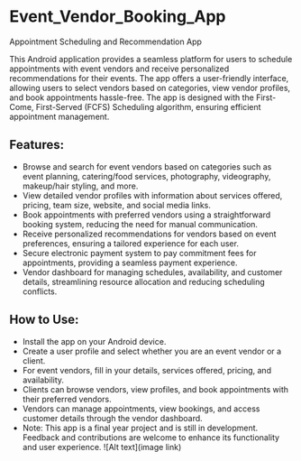 # Event_Vendor_Booking_App
Appointment Scheduling and Recommendation App

This Android application provides a seamless platform for users to schedule appointments with event vendors and receive personalized recommendations for their events. The app offers a user-friendly interface, allowing users to select vendors based on categories, view vendor profiles, and book appointments hassle-free. The app is designed with the First-Come, First-Served (FCFS) Scheduling algorithm, ensuring efficient appointment management.

## Features:

* Browse and search for event vendors based on categories such as event planning, catering/food services, photography, videography, makeup/hair styling, and more.
* View detailed vendor profiles with information about services offered, pricing, team size, website, and social media links.
* Book appointments with preferred vendors using a straightforward booking system, reducing the need for manual communication.
* Receive personalized recommendations for vendors based on event preferences, ensuring a tailored experience for each user.
* Secure electronic payment system to pay commitment fees for appointments, providing a seamless payment experience.
* Vendor dashboard for managing schedules, availability, and customer details, streamlining resource allocation and reducing scheduling conflicts.

## How to Use:

* Install the app on your Android device.
* Create a user profile and select whether you are an event vendor or a client.
* For event vendors, fill in your details, services offered, pricing, and availability.
* Clients can browse vendors, view profiles, and book appointments with their preferred vendors.
* Vendors can manage appointments, view bookings, and access customer details through the vendor dashboard.
* Note: This app is a final year project and is still in development. Feedback and contributions are welcome to enhance its functionality and user experience.
![Alt text](image link)
